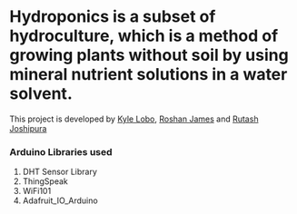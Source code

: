 # Hydroponics is a subset of hydroculture, which is a method of growing plants without soil by using mineral nutrient solutions in a water solvent. 

This project is developed by [Kyle Lobo](https://github.com/kylelobo), [Roshan James](https://github.com/sephiroth7712) and [Rutash Joshipura](https://github.com/rudij7)

### Arduino Libraries used
1. DHT Sensor Library
2. ThingSpeak
3. WiFi101
4. Adafruit_IO_Arduino
